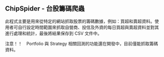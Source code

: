 ## ChipSpider - 台股籌碼爬蟲 ##
此程式主要是用來從特定的網站抓取股票的籌碼數據，例如：買超和賣超資料。使用者可自行設定時間範圍來抓取自營商、投信及外資的每日買超與賣超資料並對其進行處理和統計，最後將結果保存到 CSV 文件中。

注意！！　Portfolio 與 Strategy 相關回測的功能還在開發中，目前僅能抓取籌碼資料。
